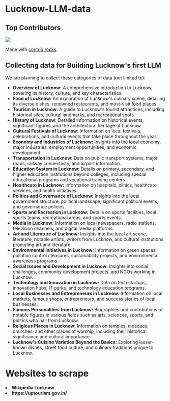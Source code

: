 <h1>Lucknow-LLM-data</h1>

## Top Contributors

<a href="https://github.com/LucknowAI/Lucknow-LLM-data/graphs/contributors">
  <img src="https://contrib.rocks/image?repo=LucknowAI/Lucknow-LLM-data" />
</a>

Made with [contrib.rocks](https://contrib.rocks).

## Collecting data for Building Lucknow's first LLM

We are planning to collect these categories of data (not limited to):</p>

<ul>

  <li><strong>Overview of Lucknow:</strong> A comprehensive introduction to Lucknow, covering its history, culture, and key characteristics.</li>
  <li><strong>Food of Lucknow:</strong> An exploration of Lucknow's culinary scene, detailing its diverse dishes, renowned restaurants, and must-visit food places.</li>
  <li><strong>Tourism in Lucknow:</strong> A guide to Lucknow's tourist attractions, including historical sites, cultural landmarks, and recreational spots.</li>
  
  <li><strong>History of Lucknow:</strong> Detailed information on historical events, significant figures, and the architectural heritage of Lucknow.</li>

  <li><strong>Cultural Festivals of Lucknow:</strong> Information on local festivals, celebrations, and cultural events that take place throughout the year.</li>

  <li><strong>Economy and Industries of Lucknow:</strong> Insights into the local economy, major industries, employment opportunities, and economic development.</li>

  <li><strong>Transportation in Lucknow:</strong> Data on public transport systems, major roads, railway connectivity, and airport information.</li>

  <li><strong>Education System in Lucknow:</strong> Details on primary, secondary, and higher education institutions beyond colleges, including special educational programs and vocational training centers.</li>

  <li><strong>Healthcare in Lucknow:</strong> Information on hospitals, clinics, healthcare services, and health initiatives.</li>

  <li><strong>Politics and Governance of Lucknow:</strong> Insights into the local government structure, political landscape, significant political events, and governance policies.</li>

  <li><strong>Sports and Recreation in Lucknow:</strong> Details on sports facilities, local sports teams, recreational areas, and sports events.</li>

  <li><strong>Media in Lucknow:</strong> Information on local newspapers, radio stations, television channels, and digital media platforms.</li>

  <li><strong>Art and Literature of Lucknow:</strong> Insights into the local art scene, literature, notable artists, writers from Lucknow, and cultural institutions promoting art and literature.</li>

  <li><strong>Environmental Initiatives in Lucknow:</strong> Information on green spaces, pollution control measures, sustainability projects, and environmental awareness programs.</li>

  <li><strong>Social Issues and Development in Lucknow:</strong> Insights into social challenges, community development projects, and NGOs working in Lucknow.</li>

  <li><strong>Technology and Innovation in Lucknow:</strong> Data on tech startups, innovation hubs, IT parks, and technology education programs.</li>

  <li><strong>Local Businesses and Entrepreneurs in Lucknow:</strong> Information on local markets, famous shops, entrepreneurs, and success stories of local businesses.</li>

  <li><strong>Famous Personalities from Lucknow:</strong> Biographies and contributions of notable figures in various fields such as arts, sciences, sports, and politics who hail from Lucknow.</li>

  <li><strong>Religious Places in Lucknow:</strong> Information on temples, mosques, churches, and other places of worship, including their historical significance and cultural importance.</li>

  <li><strong>Lucknow's Cuisine Varieties Beyond the Basics:</strong> Exploring lesser-known dishes, street food culture, and culinary traditions unique to Lucknow.</li>
</ul>



# Websites to scrape

<li><strong>Wikipedia Lucknow</li>
<li><strong>https://uptourism.gov.in/</li>

